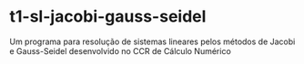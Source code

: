 # t1-sl-jacobi-gauss-seidel
Um programa para resolução de sistemas lineares pelos métodos de Jacobi e Gauss-Seidel desenvolvido no CCR de Cálculo Numérico
